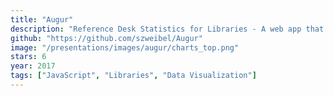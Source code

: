 ```yaml
---
title: "Augur"
description: "Reference Desk Statistics for Libraries - A web app that tracks and visualizes library reference desk interactions"
github: "https://github.com/szweibel/Augur"
image: "/presentations/images/augur/charts_top.png"
stars: 6
year: 2017
tags: ["JavaScript", "Libraries", "Data Visualization"]
---
```

